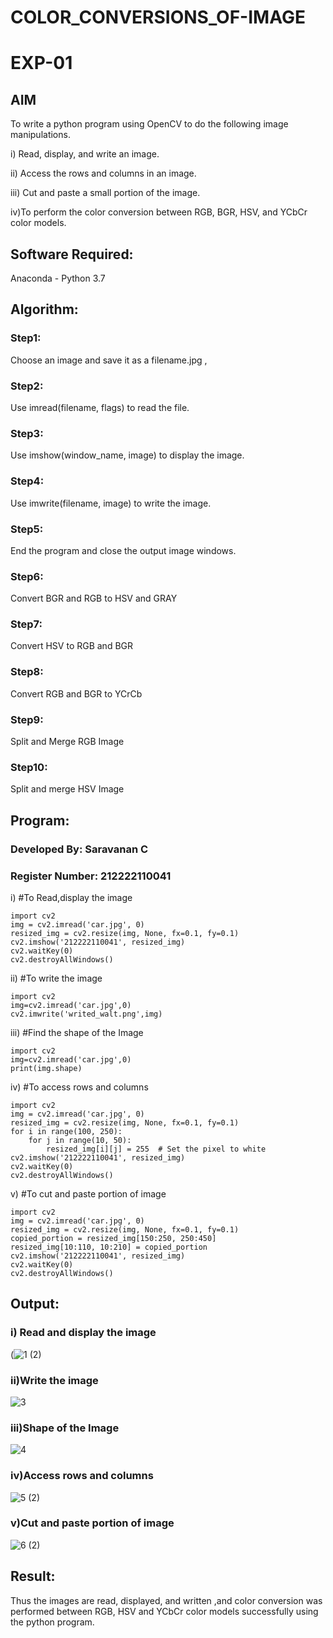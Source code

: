 # COLOR_CONVERSIONS_OF-IMAGE
# EXP-01
## AIM
To write a python program using OpenCV to do the following image manipulations.

i) Read, display, and write an image.

ii) Access the rows and columns in an image.

iii) Cut and paste a small portion of the image.

iv)To perform the color conversion between RGB, BGR, HSV, and YCbCr color models.


## Software Required:
Anaconda - Python 3.7
## Algorithm:
### Step1:
Choose an image and save it as a filename.jpg ,
### Step2:
Use imread(filename, flags) to read the file.
### Step3:
Use imshow(window_name, image) to display the image.
### Step4:
Use imwrite(filename, image) to write the image.
### Step5:
End the program and close the output image windows.
### Step6:
Convert BGR and RGB to HSV and GRAY
### Step7:
Convert HSV to RGB and BGR
### Step8:
Convert RGB and BGR to YCrCb
### Step9:
Split and Merge RGB Image
### Step10:
Split and merge HSV Image

## Program:
### Developed By: Saravanan C
### Register Number: 212222110041
i) #To Read,display the image
```python3
import cv2
img = cv2.imread('car.jpg', 0)
resized_img = cv2.resize(img, None, fx=0.1, fy=0.1)
cv2.imshow('212222110041', resized_img)
cv2.waitKey(0)
cv2.destroyAllWindows()
```
ii) #To write the image
```python3
import cv2
img=cv2.imread('car.jpg',0)
cv2.imwrite('writed_walt.png',img)
```
iii) #Find the shape of the Image
```python3
import cv2
img=cv2.imread('car.jpg',0)
print(img.shape)
```
iv) #To access rows and columns
```python3
import cv2
img = cv2.imread('car.jpg', 0)
resized_img = cv2.resize(img, None, fx=0.1, fy=0.1)
for i in range(100, 250):
    for j in range(10, 50):
        resized_img[i][j] = 255  # Set the pixel to white
cv2.imshow('212222110041', resized_img)
cv2.waitKey(0)
cv2.destroyAllWindows()
```
v) #To cut and paste portion of image
```python3
import cv2
img = cv2.imread('car.jpg', 0)
resized_img = cv2.resize(img, None, fx=0.1, fy=0.1)
copied_portion = resized_img[150:250, 250:450]
resized_img[10:110, 10:210] = copied_portion
cv2.imshow('212222110041', resized_img)
cv2.waitKey(0)
cv2.destroyAllWindows()
```
## Output:

### i) Read and display the image
(![1 (2)](https://github.com/cssar41/COLOR_CONVERSIONS_OF-IMAGE/assets/159455133/c27ef15a-8bf5-4584-ac92-88955a72203f)
### ii)Write the image
![3](https://github.com/cssar41/COLOR_CONVERSIONS_OF-IMAGE/assets/159455133/17fb257f-fd12-434f-bac1-8e83df32ac13)
### iii)Shape of the Image
![4](https://github.com/cssar41/COLOR_CONVERSIONS_OF-IMAGE/assets/159455133/9aeac698-2e15-43bf-9c4d-e04ce2315a0c)
### iv)Access rows and columns
![5 (2)](https://github.com/cssar41/COLOR_CONVERSIONS_OF-IMAGE/assets/159455133/f0c391ca-b63e-4fff-9e09-b87a6e4d065e)
### v)Cut and paste portion of image
![6 (2)](https://github.com/cssar41/COLOR_CONVERSIONS_OF-IMAGE/assets/159455133/54fe06f8-67d5-4069-b791-be87a3218f01)



## Result:
Thus the images are read, displayed, and written ,and color conversion was performed between RGB, HSV and YCbCr color models successfully using the python program.







